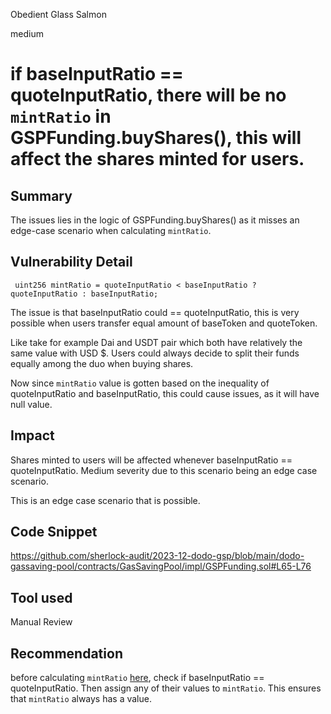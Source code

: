 Obedient Glass Salmon

medium

# if baseInputRatio == quoteInputRatio, there will be no `mintRatio` in GSPFunding.buyShares(), this will affect the shares minted for users.

## Summary
The issues lies in the logic of GSPFunding.buyShares() as it misses an edge-case scenario when calculating `mintRatio`.
## Vulnerability Detail
```solidity
 uint256 mintRatio = quoteInputRatio < baseInputRatio ? quoteInputRatio : baseInputRatio;
```
The issue is that baseInputRatio  could == quoteInputRatio, this is very possible when users transfer equal amount of baseToken and quoteToken. 

Like take for example Dai and USDT pair which both have relatively the same value with USD $.  Users could always decide to split their funds equally among the duo when buying shares. 

Now since `mintRatio` value is gotten based on the inequality of quoteInputRatio and baseInputRatio, this could cause issues, as it will have null value.
## Impact
Shares minted to users will be affected whenever  baseInputRatio == quoteInputRatio. 
Medium severity due to this scenario being an edge case scenario.

This is an edge case scenario that is possible.
## Code Snippet
https://github.com/sherlock-audit/2023-12-dodo-gsp/blob/main/dodo-gassaving-pool/contracts/GasSavingPool/impl/GSPFunding.sol#L65-L76
## Tool used

Manual Review

## Recommendation
before calculating `mintRatio` [here](https://github.com/sherlock-audit/2023-12-dodo-gsp/blob/main/dodo-gassaving-pool/contracts/GasSavingPool/impl/GSPFunding.sol#L69), check if baseInputRatio == quoteInputRatio. Then assign any of their values to `mintRatio`. This ensures that `mintRatio` always has a value.
